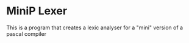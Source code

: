 # MiniP Lexer
 This is a program that creates a lexic analyser for a "mini" version of a pascal compiler
